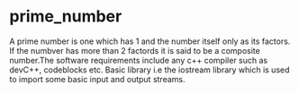 # prime_number
A prime number is one which has 1 and the number itself only as its factors. If the numbver has more than 2 factords it is said to be  a composite number.The software requirements include any c++ compiler such as devC++, codeblocks etc. Basic library i.e the iostream library which is used to import some basic input and output streams.
